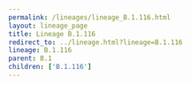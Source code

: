 ```yaml
---
permalink: /lineages/lineage_B.1.116.html
layout: lineage_page
title: Lineage B.1.116
redirect_to: ../lineage.html?lineage=B.1.116
lineage: B.1.116
parent: B.1
children: ['B.1.116']
---
```

